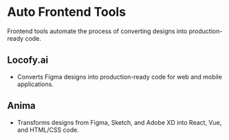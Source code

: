 
# Auto Frontend Tools

Frontend tools automate the process of converting designs into production-ready code.

## Locofy.ai
- Converts Figma designs into production-ready code for web and mobile applications.

## Anima
- Transforms designs from Figma, Sketch, and Adobe XD into React, Vue, and HTML/CSS code.
    